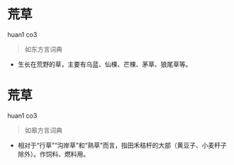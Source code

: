# 荒草
huan1 co3
> 如东方言词典
- 生长在荒野的草，主要有乌蓝、仙棵、芒棵、茅草、狼尾草等。

# 荒草
huan1 co3
> 如皋方言词典
- 相对于“行草”“沟岸草”和“熟草”而言，指田禾秸杆的大部（黄豆子、小麦秆子除外）。作饲料、燃料用。
